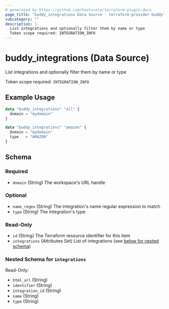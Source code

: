 ```yaml
---
# generated by https://github.com/hashicorp/terraform-plugin-docs
page_title: "buddy_integrations Data Source - terraform-provider-buddy"
subcategory: ""
description: |-
  List integrations and optionally filter them by name or type
  Token scope required: INTEGRATION_INFO
---
```


# buddy_integrations (Data Source)

List integrations and optionally filter them by name or type

Token scope required: `INTEGRATION_INFO`

## Example Usage

```terraform
data "buddy_integrations" "all" {
  domain = "mydomain"
}

data "buddy_integrations" "amazon" {
  domain = "mydomain"
  type   = "AMAZON"
}
```

<!-- schema generated by tfplugindocs -->
## Schema

### Required

- `domain` (String) The workspace's URL handle

### Optional

- `name_regex` (String) The integration's name regular expression to match
- `type` (String) The integration's type

### Read-Only

- `id` (String) The Terraform resource identifier for this item
- `integrations` (Attributes Set) List of integrations (see [below for nested schema](#nestedatt--integrations))

<a id="nestedatt--integrations"></a>
### Nested Schema for `integrations`

Read-Only:

- `html_url` (String)
- `identifier` (String)
- `integration_id` (String)
- `name` (String)
- `type` (String)
